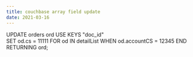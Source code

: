 ```yaml
---
title: couchbase array field update
date: 2021-03-16
---
```



UPDATE orders ord USE KEYS "doc_id"  
SET od.cs = 11111 FOR od IN detailList WHEN od.accountCS = 12345 END  
RETURNING ord;

